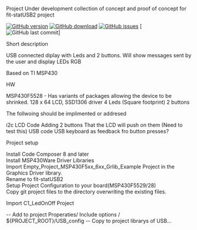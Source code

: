 Project Under development collection of concept and proof of concept for fit-statUSB2 project


[![GitHub version](https://img.shields.io/github/release-pre/Andrew-tesler/fit-statUSB2.svg?style=flat)](https://github.com/Andrew-tesler/fit-statUSB2/releases/latest)
[![GitHub download](https://img.shields.io/github/downloads-pre/Andrew-tesler/fit-statUSB2/latest/total.svg?style=flat)](https://github.com/Andrew-tesler/fit-statUSB2/releases/latest)
[![GitHub issues](https://img.shields.io/github/issues-raw/Andrew-tesler/fit-statUSB2.svg?style=flat)](https://github.com/Andrew-tesler/fit-statUSB2/issues)
[![GitHub last commit](https://img.shields.io/github/last-commit/Andrew-tesler/fit-statUSB2.svg?style=flat)]


Short description

USB connected diplay with Leds and 2 buttons. Will show messages sent by the user and display LEDs RGB

Based on TI MSP430

HW

MSP430F5528 - Has variants of packages allowing the device to be shrinked. 128 x 64 LCD, SSD1306 driver 4 Leds (Square footprint) 2 buttons

The follwoing should be implimented or addresed

i2c LCD Code
Adding 2 buttons That the LCD will push on them (Need to test this)
USB code
USB keyboard as feedback fro button presses?

Project setup

Install Code Composer 8 and later<br>
Install MSP430Ware Driver Libraries<br>
Import Empty_Project_MSP430F5xx_6xx_Grlib_Example Project in the Graphics Driver library.<br> 
Rename to fit-statUSB2<br>
Setup Project Configuration to your board(MSP430F5529/28)<br>
Copy git project files to the directory overwriting the existing files.<br>

Import C1_LedOnOff Project 

-- Add to project Properaties/ Include options / ${PROJECT_ROOT}/USB_config
-- Copy to project librarys of USB...
